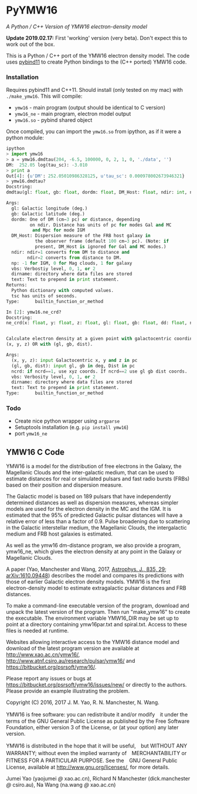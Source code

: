 # PyYMW16
_A Python / C++ Version of YMW16 electron-density model_

**Update 2019.02.17:** First 'working' version (very beta). Don't expect
this to work out of the box.

This is a Python / C++ port of the YMW16 electron density model.
The code uses [pybind11](https://pybind11.readthedocs.io/en/stable/intro.html)
to create Python bindings to the (C++ ported) YMW16 code.

### Installation

Requires pybind11 and C++11. Should install (only tested on my mac)
with `./make_ymw16`. This will compile:

* `ymw16` - main program (output should be identical to C version)
* `ymw16_ne` - main program, electron model output
* `ymw16.so` - pybind shared object

Once compiled, you can import the `ymw16.so` from ipython, as if it
were a python module:

```python
ipython
> import ymw16
> a = ymw16.dmdtau(204, -6.5, 100000, 0, 2, 1, 0, './data', '')
DM:  252.05 log(tau_sc): -3.010
> print a
Out[4]: {u'DM': 252.05010986328125, u'tau_sc': 0.000978002673946321}
> ymw16.dmdtau?
Docstring:
dmdtau(gl: float, gb: float, dordm: float, DM_Host: float, ndir: int, np: int, vbs: int, dirname: unicode, text: unicode) -> Dict[unicode, float]

Args:
  gl: Galactic longitude (deg.)
  gb: Galactic latitude (deg.)
  dordm: One of DM (cm−3 pc) or distance, depending
         on ndir. Distance has units of pc for modes Gal and MC
          and Mpc for mode IGM
  DM_Host: Dispersion measure of the FRB host galaxy in
           the observer frame (default 100 cm−3 pc). (Note: if
           present, DM_Host is ignored for Gal and MC modes.)
  ndir: ndir=1 converts from DM to distance and
        ndir=2 converts from distance to DM.
  np: -1 for IGM, 0 for Mag clouds, 1 for galaxy
  vbs: Verbostiy level, 0, 1, or 2
  dirname: directory where data files are stored
  text: Text to prepend in print statement.
Returns:
  Python dictionary with computed values.
  tsc has units of seconds.
Type:      builtin_function_or_method

In [2]: ymw16.ne_crd?
Docstring:
ne_crd(x: float, y: float, z: float, gl: float, gb: float, dd: float, ncrd: int, vbs: int, dirname: unicode, text: unicode) -> float


Calculate electron density at a given point with galactocentric coordinates
(x, y, z) OR with (gl, gb, dist).

Args:
  (x, y, z): input Galactocentric x, y and z in pc
  (gl, gb, dist): input gl, gb in deg, Dist in pc
  ncrd: if ncrd==1, use xyz coords. If ncrd==2 use gl gb dist coords.
  vbs: Verbosity level, 0, 1, or 2
  dirname: directory where data files are stored
  text: Text to prepend in print statement.
Type:      builtin_function_or_method
```

### Todo

* Create nice python wrapper using `argparse`
* Setuptools installation (e.g. `pip install ymw16`)
* port `ymw16_ne`


## YMW16 C Code

YMW16 is a model for the distribution of free electrons in the Galaxy,
the Magellanic Clouds and the inter-galactic medium, that can be used
to estimate distances for real or simulated pulsars and fast radio
bursts (FRBs) based on their position and dispersion measure.

The Galactic model is based on 189 pulsars that have independently
determined distances as well as dispersion measures, whereas simpler
models are used for the electron density in the MC and the IGM. It is
estimated that the 95% of predicted Galactic pulsar distances will
have a relative error of less than a factor of 0.9. Pulse broadening
due to scattering in the Galactic interstellar medium, the Magellanic
Clouds, the intergalactic medium and FRB host galaxies is estimated.

As well as the ymw16 dm-distance program, we also provide a program,
ymw16_ne, which gives the electron density at any point in the Galaxy
or Magellanic Clouds.

A paper (Yao, Manchester and Wang, 2017, [Astrophys. J., 835, 29](https://iopscience.iop.org/article/10.3847/1538-4357/835/1/29/meta);
[arXiv:1610.09448](https://arxiv.org/abs/1610.09448)) describes the model and compares its predictions
with those of earlier Galactic electron density models. YMW16 is the
first electron-density model to estimate extragalactic pulsar
distances and FRB distances.

To make a command-line executable version of the program, download and
unpack the latest version of the program. Then run "make_ymw16" to
create the executable. The environment variable YMW16_DIR may be set
up to point at a directory containing ymw16par.txt and
spiral.txt. Access to these files is needed at runtime.

Websites allowing interactive access to the YMW16 distance model and
download of the latest program version are available at
http://www.xao.ac.cn/ymw16/,
http://www.atnf.csiro.au/research/pulsar/ymw16/ and
https://bitbucket.org/psrsoft/ymw16/.

Please report any issues or bugs at
https://bitbucket.org/psrsoft/ymw16/issues/new/ or directly to the
authors. Please provide an example illustrating the problem.

Copyright (C) 2016, 2017  J. M. Yao, R. N. Manchester, N. Wang.

YMW16 is free software: you can redistribute it and/or modify　it
under the terms of the GNU General Public License as published by the
Free Software Foundation, either version 3 of the License, or (at your
option) any later version.

YMW16 is distributed in the hope that it will be useful,　but WITHOUT
ANY WARRANTY; without even the implied warranty of　MERCHANTABILITY or
FITNESS FOR A PARTICULAR PURPOSE. See the　GNU General Public License,
available at http://www.gnu.org/licenses/, for more details.

Jumei Yao (yaojumei _@_ xao.ac.cn), Richard N Manchester
(dick.manchester _@_ csiro.au), Na Wang (na.wang _@_ xao.ac.cn)
